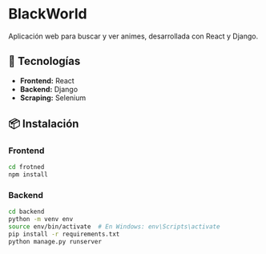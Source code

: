 # BlackWorld

Aplicación web para buscar y ver animes, desarrollada con React y Django.

## 🚀 Tecnologías

- **Frontend:** React
- **Backend:** Django
- **Scraping:** Selenium

## 📦 Instalación



### Frontend

```bash
cd frotned
npm install
```

### Backend

```bash
cd backend
python -m venv env
source env/bin/activate  # En Windows: env\Scripts\activate
pip install -r requirements.txt
python manage.py runserver

